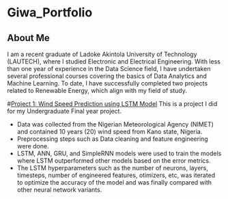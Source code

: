 # Giwa_Portfolio

## About Me
I am a recent graduate of Ladoke Akintola University of Technology (LAUTECH), where I studied Electronic and Electrical Engineering. With less than one year of experience in the Data Science field, I have undertaken several professional courses covering the basics of Data Analytics and Machine Learning. To date, I have successfully completed two projects related to Renewable Energy, which align with my field of study.

#[Project 1: Wind Speed Prediction using LSTM Model](https://github.com/Giwa-ibrahim/Giwa_Portfolio/blob/main/Wind_Speed_Prediction_Model.ipynb)
This is a project I did for my Undergraduate Final year project.
* Data was collected from the Nigerian Meteorological Agency (NIMET) and contained 10 years (20) wind speed from Kano state, Nigeria.
* Preprocessing steps such as Data cleaning and feature engineering were done.
* LSTM, ANN, GRU, and SimpleRNN models were used to train the models where LSTM outperformed other models based on the error metrics.
*  The LSTM hyperparameters such as the number of neurons, layers, timesteps, number of engineered features, otimizers, etc,  was iterated to optimize the accuracy of the model and was finally compared with other neural network variants.

